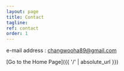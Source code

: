 ```yaml
---
layout: page
title: Contact
tagline: 
ref: contact
order: 1
---
```


e-mail address : changwooha89@gmail.com



[Go to the Home Page]({{ '/' | absolute_url }})

